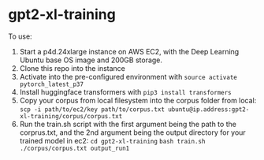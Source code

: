 # gpt2-xl-training

To use:

1) Start a p4d.24xlarge instance on AWS EC2, with the Deep Learning Ubuntu base OS image and 200GB storage.
2) Clone this repo into the instance
3) Activate into the pre-configured environment with `source activate pytorch_latest_p37`
4) Install huggingface transformers with `pip3 install transformers`
5) Copy your corpus from local filesystem into the corpus folder
from local:
`scp -i path/to/ec2/key path/to/corpus.txt ubuntu@ip.address:gpt2-xl-training/corpus/corpus.txt`
4) Run the train.sh script with the first argument being the path to the corprus.txt, and the 2nd argument being the output directory for your trained model
in ec2:
`cd gpt2-xl-training`
`bash train.sh ./corpus/corpus.txt output_run1`
